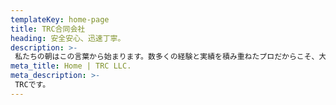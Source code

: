 ```yaml
---
templateKey: home-page
title: TRC合同会社
heading: 安全安心、迅速丁寧。
description: >-
 私たちの朝はこの言葉から始まります。数多くの経験と実績を積み重ねたプロだからこそ、大切にしている言葉です。慣れと慢心は事故や不具合に直結します。この言葉を作業員一人一人が心に刻むことで初めて、プロの仕事がお届けできるのです。
meta_title: Home | TRC LLC.
meta_description: >-
 TRCです。
---
```

